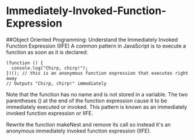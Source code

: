 # Immediately-Invoked-Function-Expression

##Object Oriented Programming: Understand the Immediately Invoked Function Expression (IIFE)
A common pattern in JavaScript is to execute a function as soon as it is declared:
```
(function () {
  console.log("Chirp, chirp!");
})(); // this is an anonymous function expression that executes right away
// Outputs "Chirp, chirp!" immediately
```

Note that the function has no name and is not stored in a variable. The two parentheses () at the end of the function expression cause it to be immediately executed or invoked. This pattern is known as an immediately invoked function expression or IIFE.

Rewrite the function makeNest and remove its call so instead it's an anonymous immediately invoked function expression (IIFE).

